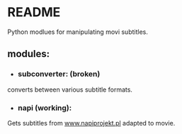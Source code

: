 # README #
Python modlues for manipulating movi subtitles.

## modules:
- ### subconverter: (broken)
converts between various subtitle formats. 
- ### napi (working):
Gets subtitles from www.napiprojekt.pl adapted to movie.